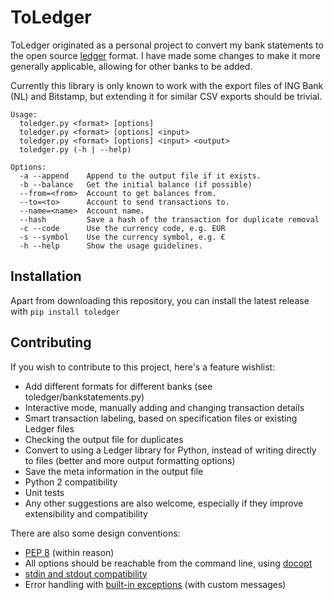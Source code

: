 # ToLedger
ToLedger originated as a personal project to convert my bank statements 
to the open source [ledger](http://ledger-cli.org/) format. I have made 
some changes to make it more generally applicable, allowing for other 
banks to be added.

Currently this library is only known to work with the export files of
ING Bank (NL) and Bitstamp, but extending it for similar CSV exports 
should be trivial.

```
Usage: 
  toledger.py <format> [options] 
  toledger.py <format> [options] <input>
  toledger.py <format> [options] <input> <output>
  toledger.py (-h | --help)

Options:
  -a --append    Append to the output file if it exists.
  -b --balance   Get the initial balance (if possible)
  --from=<from>  Account to get balances from. 
  --to=<to>      Account to send transactions to. 
  --name=<name>  Account name.
  --hash         Save a hash of the transaction for duplicate removal
  -c --code      Use the currency code, e.g. EUR
  -s --symbol    Use the currency symbol, e.g. €  
  -h --help      Show the usage guidelines.
```

## Installation
Apart from downloading this repository, you can install the latest 
release with ``pip install toledger``

## Contributing
If you wish to contribute to this project, here's a feature wishlist:

+ Add different formats for different banks 
  (see toledger/bankstatements.py)
+ Interactive mode, manually adding and changing transaction details
+ Smart transaction labeling, based on specification files or existing 
  Ledger files
+ Checking the output file for duplicates
+ Convert to using a Ledger library for Python, instead of writing 
  directly to files (better and more output formatting options)
+ Save the meta information in the output file
+ Python 2 compatibility
+ Unit tests
+ Any other suggestions are also welcome, especially if they improve 
  extensibility and compatibility

There are also some design conventions:

+ [PEP 8](https://www.python.org/dev/peps/pep-0008/) (within reason)
+ All options should be reachable from the command line, using 
  [docopt](http://docopt.org)
+ [stdin and stdout compatibility](https://docs.python.org/3/library/sys.html#sys.stdin)
+ Error handling with 
  [built-in exceptions](https://docs.python.org/3.6/library/exceptions.html) 
  (with custom messages)